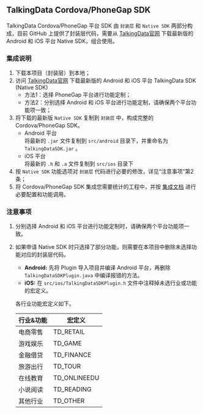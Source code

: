 ## TalkingData Cordova/PhoneGap SDK
TalkingData Cordova/PhoneGap 平台 SDK 由 `封装层` 和 `Native SDK` 两部分构成，目前 GitHub 上提供了封装层代码，需要从 [TalkingData官网](https://www.talkingdata.com/spa/sdk/#/universal?sdkPlatform=Cordova) 下载最新版的 Android 和 iOS 平台 Native SDK，组合使用。

### 集成说明
1. 下载本项目（封装层）到本地；  
2. 访问 [TalkingData官网](https://www.talkingdata.com/spa/sdk/#/universal?sdkPlatform=Cordova) 下载最新版的 Android 和 iOS 平台 TalkingData SDK (Native SDK)
	- 方法1：选择 PhoneGap 平台进行功能定制；
	- 方法2：分别选择 Android 和 iOS 平台进行功能定制，请确保两个平台功能项一致；
3. 将下载的最新版 `Native SDK` 复制到 `封装层` 中，构成完整的 Cordova/PhoneGap SDK。  
	- Android 平台  
	将最新的 `.jar` 文件复制到 `src/android` 目录下，并重命名为 `TalkingDataSDK.jar` 。
	- iOS 平台  
	将最新的 `.h` 和 `.a` 文件复制到 `src/ios` 目录下
4. 按 `Native SDK` 功能选项对 `封装层` 代码进行必要的修改，详见“注意事项”第2条；
5. 将 Cordova/PhoneGap SDK 集成您需要统计的工程中，并按 [集成文档](http://doc.talkingdata.com/posts/1027) 进行必要配置和功能调用。

### 注意事项
1. 分别选择 Android 和 iOS 平台进行功能定制时，请确保两个平台功能项一致。
2. 如果申请 Native SDK 时只选择了部分功能，则需要在本项目中删除未选择功能对应的封装层代码。  
	- **Android:** 先将 Plugin 导入项目并编译 Android 平台，再删除 `TalkingDataSDKPlugin.java` 中编译报错的方法。  
	- **iOS:** 在 `src/ios/TalkingDataSDKPlugin.h` 文件中注释掉未选行业或功能的宏定义。  
	
	各行业功能宏定义如下。
	
	| 行业&功能  | 宏定义       |
	| ---------- | ------------ |
	| 电商零售   | TD_RETAIL    |
	| 游戏娱乐   | TD_GAME      |
	| 金融借贷   | TD_FINANCE   |
	| 旅游出行   | TD_TOUR      |
	| 在线教育   | TD_ONLINEEDU |
	| 小说阅读   | TD_READING   |
	| 其他行业   | TD_OTHER     |
